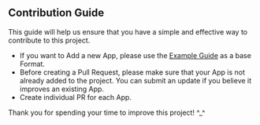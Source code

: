 ## Contribution Guide

This guide will help us ensure that you have a simple and effective way to contribute to this project.

- If you want to Add a new App, please use the [Example Guide](./Example%20Guide.md) as a base Format.
- Before creating a Pull Request, please make sure that your App is not already added to the project. You can submit an update if you believe it improves an existing App.
- Create individual PR for each App.

Thank you for spending your time to improve this project! ^\_^
